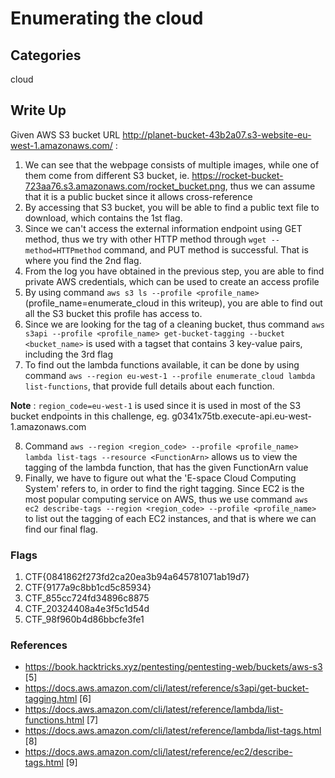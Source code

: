 # Enumerating the cloud

## Categories

cloud

## Write Up

Given AWS S3 bucket URL <http://planet-bucket-43b2a07.s3-website-eu-west-1.amazonaws.com/> :

1. We can see that the webpage consists of multiple images, while one of them come from different S3 bucket,
ie. https://rocket-bucket-723aa76.s3.amazonaws.com/rocket_bucket.png, thus we can assume that it is a public bucket since it allows cross-reference
2. By accessing that S3 bucket, you will be able to find a public text file to download, which contains the 1st flag.
3. Since we can't access the external information endpoint using GET method, thus we try with other HTTP method through `wget --method=HTTPmethod` command, and PUT method is successful. That is where you find the 2nd flag.
4. From the log you have obtained in the previous step, you are able to find private AWS credentials, which can be used to create an access profile
5. By using command `aws s3 ls --profile <profile_name>` (profile_name=enumerate_cloud in this writeup), you are able to find out all the S3 bucket this profile has access to.
6. Since we are looking for the tag of a cleaning bucket, thus command `aws s3api --profile <profile_name> get-bucket-tagging --bucket <bucket_name>` is used with a tagset that contains 3 key-value pairs, including the 3rd flag
7. To find out the lambda functions available, it can be done by using command `aws --region eu-west-1 --profile enumerate_cloud lambda list-functions`, that provide full details about each function.

__Note__ : `region_code=eu-west-1` is used since it is used in most of the S3 bucket endpoints in this challenge, eg. g0341x75tb.execute-api.eu-west-1.amazonaws.com

8. Command `aws --region <region_code> --profile <profile_name> lambda list-tags --resource <FunctionArn>` allows us to view the tagging of the lambda function, that has the given FunctionArn value
9. Finally, we have to figure out what the 'E-space Cloud Computing System' refers to, in order to find the right tagging. Since EC2 is the most popular computing service on AWS, thus we use command `aws ec2 describe-tags --region <region_code> --profile <profile_name>` to list out the tagging of each EC2 instances, and that is where we can find our final flag.

### Flags

1. CTF{0841862f273fd2ca20ea3b94a645781071ab19d7}
2. CTF{9177a9c8bb1cd5c85934}
3. CTF_855cc724fd34896c8875
4. CTF_20324408a4e3f5c1d54d
5. CTF_98f960b4d86bbcfe3fe1

### References

- <https://book.hacktricks.xyz/pentesting/pentesting-web/buckets/aws-s3> [5]
- <https://docs.aws.amazon.com/cli/latest/reference/s3api/get-bucket-tagging.html> [6]
- <https://docs.aws.amazon.com/cli/latest/reference/lambda/list-functions.html> [7]
- <https://docs.aws.amazon.com/cli/latest/reference/lambda/list-tags.html> [8]
- <https://docs.aws.amazon.com/cli/latest/reference/ec2/describe-tags.html> [9]
